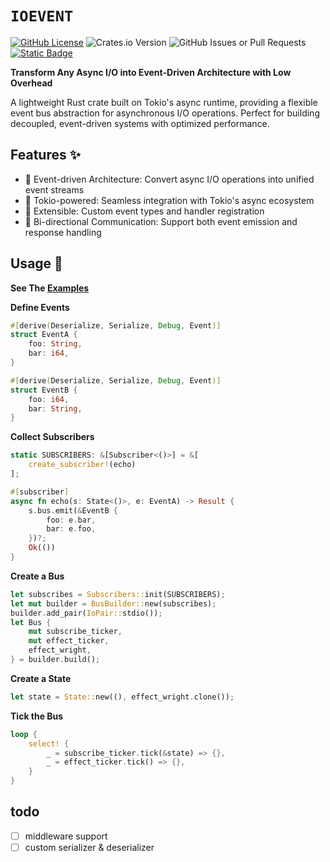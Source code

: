 # `IOEVENT`

[![GitHub License](https://img.shields.io/github/license/BERADQ/ioevent)](https://github.com/BERADQ/ioevent/blob/main/LICENSE)
![Crates.io Version](https://img.shields.io/crates/v/ioevent)
![GitHub Issues or Pull Requests](https://img.shields.io/github/issues/BERADQ/ioevent)
[![Static Badge](https://img.shields.io/badge/QQ-948180922-blue)](https://qm.qq.com/q/MhcpzSXvi2)

**Transform Any Async I/O into Event-Driven Architecture with Low Overhead**

A lightweight Rust crate built on Tokio's async runtime, providing a flexible event bus abstraction for asynchronous I/O operations. Perfect for building decoupled, event-driven systems with optimized performance.

## Features ✨
- 🚀 Event-driven Architecture: Convert async I/O operations into unified event streams
- 🔗 Tokio-powered: Seamless integration with Tokio's async ecosystem
- 🧩 Extensible: Custom event types and handler registration
- 🔄 Bi-directional Communication: Support both event emission and response handling

## Usage 🚀

**See The [Examples](https://github.com/BERADQ/ioevent/tree/main/examples)**

**Define Events**
```rust
#[derive(Deserialize, Serialize, Debug, Event)]
struct EventA {
    foo: String,
    bar: i64,
}

#[derive(Deserialize, Serialize, Debug, Event)]
struct EventB {
    foo: i64,
    bar: String,
}
```

**Collect Subscribers**
```rust
static SUBSCRIBERS: &[Subscriber<()>] = &[
    create_subscriber!(echo)
];

#[subscriber]
async fn echo(s: State<()>, e: EventA) -> Result {
    s.bus.emit(&EventB {
        foo: e.bar,
        bar: e.foo,
    })?;
    Ok(())
}
```

**Create a Bus**
```rust
let subscribes = Subscribers::init(SUBSCRIBERS);
let mut builder = BusBuilder::new(subscribes);
builder.add_pair(IoPair::stdio());
let Bus {
    mut subscribe_ticker,
    mut effect_ticker,
    effect_wright,
} = builder.build();
```

**Create a State**
```rust
let state = State::new((), effect_wright.clone());
```

**Tick the Bus**
```rust
loop {
    select! {
        _ = subscribe_ticker.tick(&state) => {},
        _ = effect_ticker.tick() => {},
    }
}
```

## todo
- [ ] middleware support
- [ ] custom serializer & deserializer